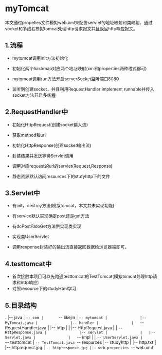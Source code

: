 # myTomcat
本文通过propeties文件模拟web.xml来配置servlet的地址映射和类映射，通过socket和多线程模拟tomcat处理http请求报文并且返回http响应报文。

## 1.流程

- mytomcat调用init方法初始化
 - 初始化两个hashmap对应两个地址映射(xml和properties两种格式都可)

- mytomcat调用run方法开启serverSocket监听端口8080
 - 监听到创建socket，并且利用RequestHandler implement runnable并传入socket方法开启多线程

## 2.RequestHandler中

- 初始化HttpRequest(创建socket输入流)
 - 获取method和url
- 初始化HttpResponse(创建socket输出流)
 - 封装结果并发送等待Servlet调用

- 调用对应request的url的servlet(Request,Response)
 - 静态资源默认访问resources下的stufyhttp下的文件

## 3.Servlet中

- 有init，destroy方法(模拟tomcat，本文并未实现功能)

- 有service默认实现确定post还是get方法

- 有doPost和doGet方法供实现类实现

- 实现类UserServlet
 - 调用response封装好的输出流直接返回数据给浏览器端即可。

## 4.testtomcat中

- 首次接触本项目可以先跑通testtomcat的TestTomcat(模拟tomcat处理http请求和http响应)
 - 对照resource下的studyHtml学习

## 5.目录结构
.
|-- java
|   `-- com
|       `-- likejin
|           `-- mytomcat
|               |-- MyTomcat.java
|               |-- handler
|               |   `-- RequestHandler.java
|               |-- http
|               |   |-- HttpRequest.java
|               |   `-- HttpResponse.java
|               |-- servlet
|               |   |-- Servlet.java
|               |   `-- impl
|               |       `-- UserServlet.java
|               `-- testtomcat
|                   `-- TestTomcat.java
`-- resources
    |-- studyhttp
    |   |-- http.txt
    |   |-- httprequest.jpg
    |   `-- httpresponse.jpg
    |-- web.properties
    `-- web.xml

 
